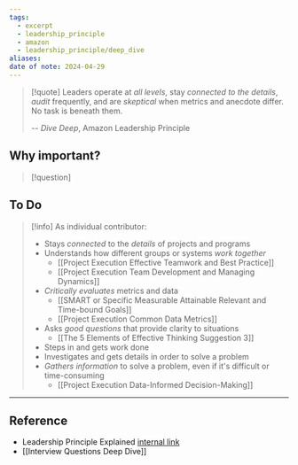 ```yaml
---
tags:
  - excerpt
  - leadership_principle
  - amazon
  - leadership_principle/deep_dive
aliases: 
date of note: 2024-04-29
---
```


> [!quote]
>Leaders operate at *all levels*, stay *connected to the details*, *audit* frequently, and are *skeptical* when metrics and anecdote differ. No task is beneath them. 
>
>-- *Dive Deep*, Amazon Leadership Principle

## Why important?

>[!question]
>

## To Do

>[!info]
> As individual contributor: 
>- Stays *connected* to the *details* of projects and programs
> - Understands how different groups or systems *work together*
> 	- [[Project Execution Effective Teamwork and Best Practice]]
> 	- [[Project Execution Team Development and Managing Dynamics]]
> - *Critically evaluates* metrics and data
> 	- [[SMART or Specific Measurable Attainable Relevant and Time-bound Goals]]
> 	- [[Project Execution Common Data Metrics]]
> - Asks *good questions* that provide clarity to situations
> 	- [[The 5 Elements of Effective Thinking Suggestion 3]]
> - Steps in and gets work done
> - Investigates and gets details in order to solve a problem
> - *Gathers information* to solve a problem, even if it's difficult or time-consuming
> 	- [[Project Execution Data-Informed Decision-Making]]



----
## Reference

- Leadership Principle Explained [internal link](https://w.amazon.com/bin/view/LeadershipPrinciples/)
- [[Interview Questions Deep Dive]]